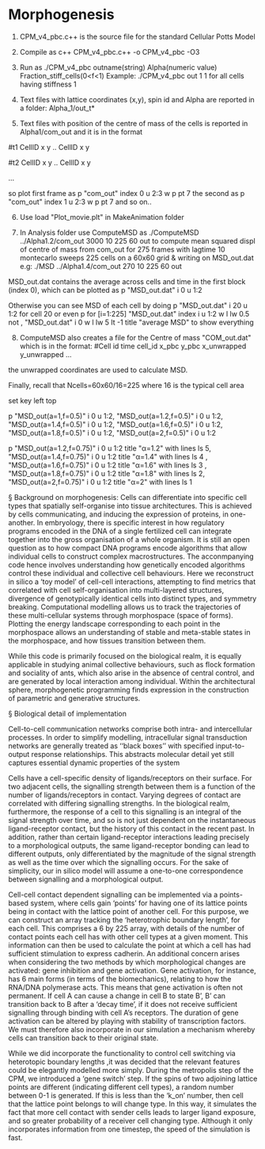 # Morphogenesis 



1. CPM_v4_pbc.c++ is the source file for the standard Cellular Potts Model 
 
2. Compile as c++ CPM_v4_pbc.c++ -o CPM_v4_pbc -O3

3. Run as ./CPM_v4_pbc outname(string) Alpha(numeric value) Fraction_stiff_cells(0<f<1)
Example:  ./CPM_v4_pbc out 1 1 
for all cells having stiffness 1

4. Text files with lattice coordinates (x,y), spin id and Alpha are reported in a folder:
Alpha_1/out_t*

5. Text files with position of the centre of mass of the cells is reported in 
Alpha1/com_out and it is in the format 

#t1
CellID x y 
..
CellID x y 

#t2
CellID x y 
..
CellID x y 

...

so plot first frame as
p "com_out" index 0 u 2:3 w p pt 7
the second as
p "com_out" index 1 u 2:3 w p pt 7
and so on..

6. Use load "Plot_movie.plt" in MakeAnimation folder

7. In Analysis folder use ComputeMSD as 
./ComputeMSD ../Alpha1.2/com_out 3000 10 225 60 out
to compute mean squared displ of centre of mass from com_out 
for 275 frames 
with lagtime 10 montecarlo sweeps 
225 cells on a 60x60 grid &
writing on MSD_out.dat
e.g: ./MSD ../Alpha1.4/com_out 270 10 225 60 out



MSD_out.dat contains the average across cells and time in the first block (index 0), which can be plotted as 
p "MSD_out.dat" i 0 u 1:2

Otherwise you can see MSD of each cell by doing
p "MSD_out.dat" i 20 u 1:2
for cell 20 or even
p  for [i=1:225] "MSD_out.dat" index i u 1:2 w l lw 0.5 not , "MSD_out.dat" i 0 w l lw 5 lt -1 title "average MSD"
to show everything 

8. ComputeMSD also creates a file for the Centre of mass "COM_out.dat" which is in the format: 
#Cell id
time cell_id x_pbc y_pbc x_unwrapped y_unwrapped
...

the unwrapped coordinates are used to calculate MSD.


Finally, recall that Ncells=60x60/16=225
where 16 is the typical cell area



set key left top


p "MSD_out(a=1,f=0.5)" i 0 u 1:2, "MSD_out(a=1.2,f=0.5)" i 0 u 1:2, "MSD_out(a=1.4,f=0.5)" i 0 u 1:2, "MSD_out(a=1.6,f=0.5)" i 0 u 1:2, "MSD_out(a=1.8,f=0.5)" i 0 u 1:2, "MSD_out(a=2,f=0.5)" i 0 u 1:2

p "MSD_out(a=1.2,f=0.75)" i 0 u 1:2 title "α=1.2" with lines ls 5, "MSD_out(a=1.4,f=0.75)" i 0 u 1:2 title "α=1.4" with lines ls 4 , "MSD_out(a=1.6,f=0.75)" i 0 u 1:2 title "α=1.6" with lines ls 3 , "MSD_out(a=1.8,f=0.75)" i 0 u 1:2 title "α=1.8"  with lines ls 2, "MSD_out(a=2,f=0.75)" i 0 u 1:2 title "α=2" with lines ls 1




§ Background on morphogenesis:
Cells can differentiate into specific cell types that spatially self-organise into tissue architectures. This is achieved by cells communicating, and inducing the expression of proteins, in one-another. In embryology, there is specific interest in how regulatory programs encoded in the DNA of a single fertilized cell can integrate together into the gross organisation of a whole organism. It is still an open question as to how compact DNA programs encode algorithms that allow individual cells to construct complex macrostructures. The acconmpanying code hence involves understanding how genetically encoded algorithms control these individual and collective cell behaviours. Here we reconstruct in silico a ‘toy model’ of cell-cell interactions, attempting to find metrics that correlated with cell self-organisation into multi-layered structures, divergence of genotypically identical cells into distinct types, and symmetry breaking. Computational modelling allows us to track the trajectories of these multi-cellular systems through morphospace (space of forms). Plotting the energy landscape corresponding to each point in the morphospace allows an understanding of stable and meta-stable states in the morphospace, and how tissues transition between them.

While this code is primarily focused on the biological realm, it is equally applicable in studying animal collective behaviours, such as flock formation and sociality of ants, which also arise in the absence of central control, and are generated by local interaction among individual. Within the architectural sphere, morphogenetic programming finds expression in the construction of parametric and generative structures. 


§ Biological detail of implementation 

Cell-to-cell communication networks comprise both intra- and intercellular processes. In order to simplify modelling, intracellular signal transduction networks are generally treated as ‘‘black boxes’’ with specified input-to-output response relationships. This abstracts molecular detail yet still captures essential dynamic properties of the system 

Cells have a cell-specific density of ligands/receptors on their surface. For two adjacent cells, the signalling strength between them is a function of the number of ligands/receptors in contact. Varying degrees of contact are correlated with differing signalling strengths. In the biological realm, furthermore, the response of a cell to this signalling is an integral of the signal strength over time, and so is not just dependent on the instantaneous ligand-receptor contact, but the history of this contact in the recent past. In addition, rather than certain ligand-receptor interactions leading precisely to a morphological outputs, the same ligand-receptor bonding can lead to different outputs, only differentiated by the magnitude of the signal strength as well as the time over which the signalling occurs. For the sake of simplicity, our in silico model will assume a one-to-one correspondence between signalling and a morphological output.

Cell-cell contact dependent signalling can be implemented via a points-based system, where cells gain ‘points’ for having one of its lattice points being in contact with the lattice point of another cell. For this purpose, we can construct an array tracking the ‘heterotrophic boundary length’, for each cell. This comprises a 6 by 225 array, with details of the number of contact points each cell has with other cell types at a given moment. This information can then be used to calculate the point at which a cell has had sufficient stimulation to express cadherin.
An additional concern arises when considering the two methods by which morphological changes are activated: gene inhibition and gene activation. Gene activation, for instance, has 6 main forms (in terms of the biomechanics), relating to how the RNA/DNA polymerase acts. This means that gene activation is often not permanent. If cell A can cause a change in cell B to state B’, B’ can transition back to B after a ‘decay time’, if it does not receive sufficient signalling through binding with cell A’s receptors. The duration of gene activation can be altered by playing with stability of transcription factors. We must therefore also incorporate in our simulation a mechanism whereby cells can transition back to their original state.

While we did incorporate the functionality to control cell switching via heterotopic boundary lengths ,it was decided that the relevant features could be elegantly modelled more simply. During the metropolis step of the CPM, we introduced a ‘gene switch’ step. If the spins of two adjoining lattice points are different (indicating different cell types), a random number between 0-1 is generated. If this is less than the ‘k_on’ number, then cell that the lattice point belongs to will change type. In this way, it simulates the fact that more cell contact with sender cells leads to larger ligand exposure, and so greater probability of a receiver cell changing type. Although it only incorporates information from one timestep, the speed of the simulation is fast.
